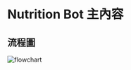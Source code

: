 # Nutrition Bot 主內容

## 流程圖
![flowchart](https://user-images.githubusercontent.com/85750836/131304147-29ef4e04-f358-4743-a3ca-ee5dcd61d2fd.png)

